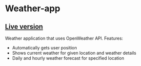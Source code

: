 # Weather-app
 
## [Live version](https://mdlugosz1.github.io/weather-app/)

Weather application that uses OpenWeather API. Features:

* Automatically gets user position
* Shows current weather for given location and weather details
* Daily and hourly weather forecast for specified location

